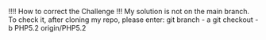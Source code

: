 !!!! How to correct the Challenge !!!
My solution is not on the main branch.
To check it, after cloning my repo, please enter:
git branch - a
git checkout -b PHP5.2 origin/PHP5.2
